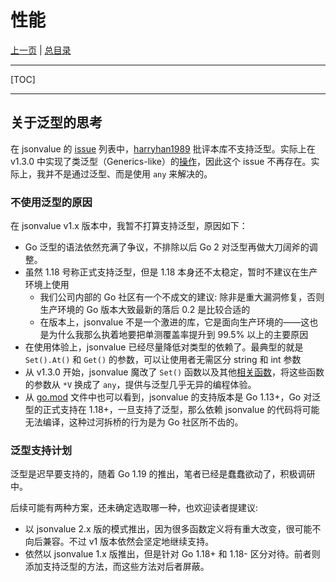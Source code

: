 # 性能

[上一页](./12_new_feature.md) | [总目录](./README.md)

---

[TOC]

---

## 关于泛型的思考

在 jsonvalue 的 [issue](https://github.com/Andrew-M-C/go.jsonvalue/issues?q=) 列表中，[harryhan1989](https://github.com/Andrew-M-C/go.jsonvalue/issues/14) 批评本库不支持泛型。实际上在 v1.3.0 中实现了类泛型（Generics-like）的[操作](./12_new_feature.md)，因此这个 issue 不再存在。实际上，我并不是通过泛型、而是使用 `any` 来解决的。

### 不使用泛型的原因

在 jsonvalue v1.x 版本中，我暂不打算支持泛型，原因如下：

- Go 泛型的语法依然充满了争议，不排除以后 Go 2 对泛型再做大刀阔斧的调整。
- 虽然 1.18 号称正式支持泛型，但是 1.18 本身还不太稳定，暂时不建议在生产环境上使用
    - 我们公司内部的 Go 社区有一个不成文的建议: 除非是重大漏洞修复，否则生产环境的 Go 版本大致最新的落后 0.2 是比较合适的
    - 在版本上，jsonvalue 不是一个激进的库，它是面向生产环境的——这也是为什么我那么执着地要把单测覆盖率提升到 99.5% 以上的主要原因
- 在使用体验上，jsonvalue 已经尽量降低对类型的依赖了。最典型的就是 `Set().At()` 和 `Get()` 的参数，可以让使用者无需区分 string 和 int 参数
- 从 v1.3.0 开始，jsonvalue 魔改了 `Set()` 函数以及其他[相关函数](./12_new_feature.md)，将这些函数的参数从 `*V` 换成了 `any`，提供与泛型几乎无异的编程体验。
- 从 [go.mod](../../go.mod) 文件中也可以看到，jsonvalue 的支持版本是 Go 1.13+，Go 对泛型的正式支持在 1.18+，一旦支持了泛型，那么依赖 jsonvalue 的代码将可能无法编译，这种过河拆桥的行为是为 Go 社区所不齿的。

### 泛型支持计划

泛型是迟早要支持的，随着 Go 1.19 的推出，笔者已经是蠢蠢欲动了，积极调研中。

后续可能有两种方案，还未确定选取哪一种，也欢迎读者提建议:

- 以 jsonvalue 2.x 版的模式推出，因为很多函数定义将有重大改变，很可能不向后兼容。不过 v1 版本依然会坚定地继续支持。
- 依然以 jsonvalue 1.x 版推出，但是针对 Go 1.18+ 和 1.18- 区分对待。前者则添加支持泛型的方法，而这些方法对后者屏蔽。

